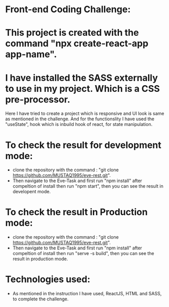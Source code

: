 # Front-end Coding Challenge:

# This project is created with the command "npx create-react-app app-name".

# I have installed the SASS externally to use in my project. Which is a CSS pre-processor.

  Here I have tried to create a  project which is responsive and UI look is same as mentioned in the challenge.
  And for the functionslity I have used the "useState", hook which is inbuild hook of react, for state manipulation.

# To check the result for development  mode:
  * clone the repository with the command : "git clone https://github.com/MUSTAQ1995/eve-rest.git".
  * Then navigate to the Eve-Task  and first run "npm install" after compeltion of install then run "npm start", then you can see the result in developent mode.
  
# To check the result in Production mode:
  * clone the repository with the command : "git clone https://github.com/MUSTAQ1995/eve-rest.git".
  * Then navigate to the Eve-Task  and first run "npm install" after compeltion of install then run "serve -s build", then you can see the result in production mode.

# Technologies used:
  * As mentioned in the instruction I have used, ReactJS, HTML and SASS, to complete the challenge.
  


  
